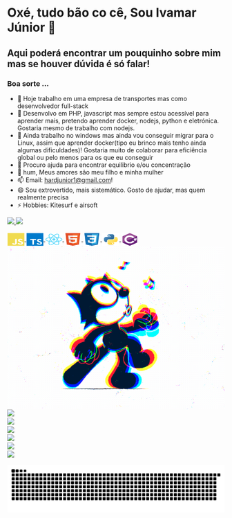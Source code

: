 # Oxé, tudo bão co cê, Sou Ivamar Júnior 👋

## Aqui poderá encontrar um pouquinho sobre mim mas se houver dúvida é só falar!
### Boa sorte ...

- 🔭 Hoje trabalho em uma empresa de transportes mas como desenvolvedor full-stack
- 🌱 Desenvolvo em PHP, javascript mas sempre estou acessível para aprender mais, pretendo aprender docker, nodejs, python e eletrónica.
Gostaria mesmo de trabalho com nodejs.
- 👯 Ainda trabalho no windows mas ainda vou conseguir migrar para o Linux, assim que aprender docker(tipo eu brinco mais tenho ainda algumas dificuldades)! 
Gostaria muito de colaborar para eficiência global ou pelo menos para os que eu conseguir 
- 🤔 Procuro ajuda para encontrar equilibrio e/ou concentração
- 💬 hum, Meus amores são meu filho e minha mulher 
- 📫 Email: hardjunior1@gmail.com!
- 😄 Sou extrovertido, mais sistemático. Gosto de ajudar, mas quem realmente precisa 
- ⚡ Hobbies: Kitesurf e airsoft

 <div>
  <a href="https://github.com/hardjunior">
  <img height="180em" src="https://github-readme-stats.vercel.app/api?username=hardjunior&show_icons=true&theme=dracula&include_all_commits=true&count_private=true"/>
  <img height="180em" src="https://github-readme-stats.vercel.app/api/top-langs/?username=hardjunior&layout=compact&langs_count=7&theme=dracula"/>
</div>
<br>
<div style="display: inline_block">
  <img align="center" alt="hard-Js" height="30" width="40" src="https://raw.githubusercontent.com/devicons/devicon/master/icons/javascript/javascript-plain.svg">
  <img align="center" alt="hard-Ts" height="30" width="40" src="https://raw.githubusercontent.com/devicons/devicon/master/icons/typescript/typescript-plain.svg">
  <img align="center" alt="hard-React" height="30" width="40" src="https://raw.githubusercontent.com/devicons/devicon/master/icons/react/react-original.svg">
  <img align="center" alt="hard-HTML" height="30" width="40" src="https://raw.githubusercontent.com/devicons/devicon/master/icons/html5/html5-original.svg">
  <img align="center" alt="hard-CSS" height="30" width="40" src="https://raw.githubusercontent.com/devicons/devicon/master/icons/css3/css3-original.svg">
  <img align="center" alt="hard-Python" height="30" width="40" src="https://raw.githubusercontent.com/devicons/devicon/master/icons/python/python-original.svg">
  <img align="center" alt="hard-Csharp" height="30" width="40" src="https://raw.githubusercontent.com/devicons/devicon/master/icons/csharp/csharp-original.svg">
  <img align="right" alt="hard-yoda" src="https://github.com/hardjunior/hardjunior/blob/08eef8639985d619ffde9cfc3dd745fcb208537f/img/hakuna%20matata.gif">
</div>
  
  ##
 
<div> 
  <a href="https://www.youtube.com/channel/UC3rgHPAMFuOzjCUq4NRaW_A" target="_blank"><img src="https://img.shields.io/badge/YouTube-FF0000?style=for-the-badge&logo=youtube&logoColor=white" target="_blank"></a>
  <br>
  <a href="https://www.instagram.com/hardjunior_g11/" target="_blank"><img src="https://img.shields.io/badge/-Instagram-%23E4405F?style=for-the-badge&logo=instagram&logoColor=white" target="_blank"></a>
  <br>
 	<a href="https://www.twitch.tv/hardjunior1" target="_blank"><img src="https://img.shields.io/badge/Twitch-9146FF?style=for-the-badge&logo=twitch&logoColor=white" target="_blank"></a>
    <br>
 <a href="https://discord.gg/ZqjQAJ99" target="_blank"><img src="https://img.shields.io/badge/Discord-7289DA?style=for-the-badge&logo=discord&logoColor=white" target="_blank"></a>
 <br> 
  <a href = "mailto:hardjunior1@gmail.com"><img src="https://img.shields.io/badge/-Gmail-%23333?style=for-the-badge&logo=gmail&logoColor=white" target="_blank"></a>
  <br>
  <a href="https://www.linkedin.com/in/ivamar-j%C3%BAnior-85a5081ba/" target="_blank"><img src="https://img.shields.io/badge/-LinkedIn-%230077B5?style=for-the-badge&logo=linkedin&logoColor=white" target="_blank"></a>
  <br> 
 
  ![Snake animation](https://github.com/hardjunior/hardjunior/blob/output/github-contribution-grid-snake.svg)
 
</div>
